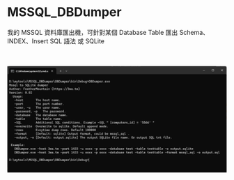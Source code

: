 # MSSQL_DBDumper
我的 MSSQL 資料庫匯出機，可針對某個 Database Table 匯出 Schema、INDEX、Insert SQL 語法 或 SQLite

<br>
<br>
<img src="screenshot/p1.png">